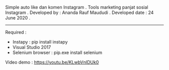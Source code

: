 Simple auto like dan komen Instagram .
Tools marketing panjat sosial Instagram .
Developed by : Ananda Rauf Maududi .
Developed date : 24 June 2020 .
_____________________________________________________________________________________________________________________________________________________________________________

Required : 
- Instapy : pip install instapy 
- Visual Studio 2017 
- Selenium browser : pip.exe install selenium

Video demo : https://youtu.be/KLwbVnIDUk0
